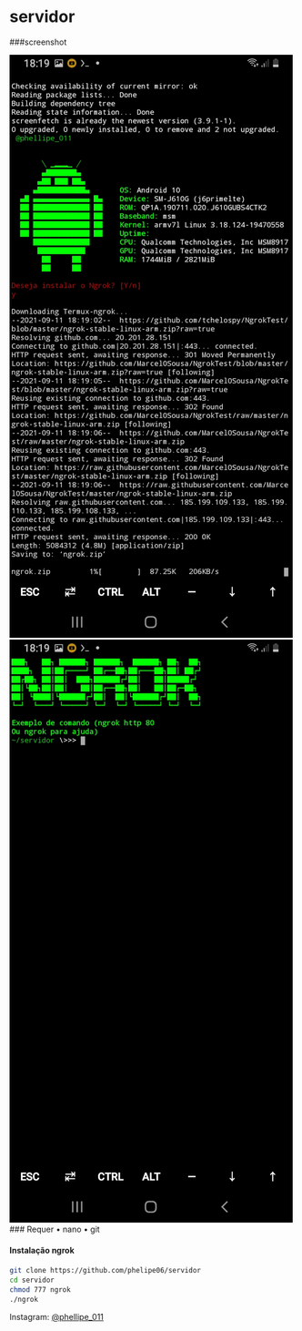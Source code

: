# servidor

###screenshot

<img src="https://github.com/phelipe06/servidor/blob/main/Screenshot_20210911-181909_Termux.jpg">
<img src="https://github.com/phelipe06/servidor/blob/main/Screenshot_20210911-181923_Termux.jpg">
### Requer
• nano
• git

#### Instalação ngrok
```bash
git clone https://github.com/phelipe06/servidor
cd servidor
chmod 777 ngrok
./ngrok
```
Instagram: [@phellipe_011](https://instagram.com/phellipe_011)  
